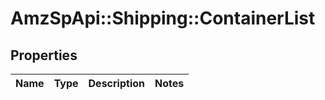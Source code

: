 # AmzSpApi::Shipping::ContainerList

## Properties
Name | Type | Description | Notes
------------ | ------------- | ------------- | -------------

